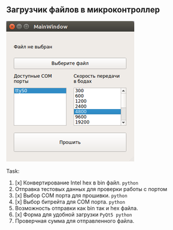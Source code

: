 ## Загрузчик файлов в микроконтроллер

![Загрузчик файлов в микроконтроллер](docs/img.png)


Task:

1. [x] Конвертирование Intel hex в bin файл. `python`
2. Отправка тестовых данных для проверки работы с портом 
3. [x] Выбор COM порта для прошивки. `python`
3. [x] Выбор битрейта для COM порта. `python`
4. Возможность отправки как bin так и hex файла.
5. [x] Форма для удобной загрузки `PyQt5 python`
6. Проверчная сумма для отправленного файла.
